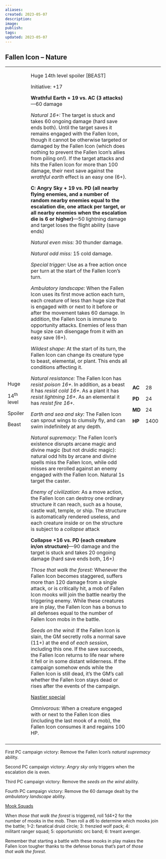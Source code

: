 ```yaml
---
aliases: 
created: 2023-05-07
description: 
image: 
publish: 
tags: 
updated: 2023-05-07
---
```


## Fallen Icon – Nature

<table>
<colgroup>
<col style="width: 15%" />
<col style="width: 71%" />
<col style="width: 5%" />
<col style="width: 7%" />
</colgroup>
<tbody>
<tr class="odd">
<td><p>Huge</p>
<p>14<sup>th</sup> level</p>
<p>Spoiler</p>
<p>Beast</p></td>
<td><p>Huge 14th level spoiler [BEAST]</p>
<p>Initiative: +17</p>
<p><strong>Wrathful Earth + 19 vs. AC (3 attacks)</strong>—60 damage</p>
<p><em>Natural 16+:</em> The target is stuck and takes 60 ongoing damage
(hard save ends both). Until the target saves it remains engaged with
the Fallen Icon, though it cannot be otherwise targeted or damaged by
the Fallen Icon (which does nothing to prevent the Fallen Icon’s allies
from piling on!). If the target attacks and hits the Fallen Icon for
more than 100 damage, their next save against the <em>wrathful
earth</em> effect is an easy one (6+).</p>
<p><strong>C: Angry Sky + 19 vs. PD (all nearby flying enemies, and a
number of random nearby enemies equal to the escalation die, one attack
per target, or all nearby enemies when the escalation die is 6 or
higher)</strong>—50 lightning damage and target loses the flight ability
(save ends)</p>
<p><em>Natural even miss:</em> 30 thunder damage.</p>
<p><em>Natural odd miss:</em> 15 cold damage.</p>
<p><em>Special trigger:</em> Use as a free action once per turn at the
start of the Fallen Icon’s turn.</p>
<p><em>Ambulatory landscape:</em> When the Fallen Icon uses its first
move action each turn, each creature of less than huge size that is
engaged with or next to it before or after the movement takes 60 damage.
In addition, the Fallen Icon is immune to opportunity attacks. Enemies
of less than huge size can disengage from it with an easy save (6+).</p>
<p><em>Wildest shape:</em> At the start of its turn, the Fallen Icon can
change its creature type to beast, elemental, or plant. This ends all
conditions affecting it.</p>
<p><em>Natural resistance:</em> The Fallen Icon has <em>resist poison
16+</em>. In addition, as a beast it has <em>resist cold 16+</em>. As a
plant it has <em>resist lightning 16+</em>. As an elemental it has
<em>resist fire 16+</em>.</p>
<p><em>Earth and sea and sky:</em> The Fallen Icon can sprout wings to
clumsily fly, and can swim indefinitely at any depth.</p>
<p><em>Natural supremacy:</em> The Fallen Icon’s existence disrupts
arcane magic and divine magic (but not druidic magic): natural odd hits
by arcane and divine spells miss the Fallen Icon, while odd misses are
rerolled against an enemy engaged with the Fallen Icon. Natural 1s
target the caster.</p>
<p><em>Enemy of civilization:</em> As a move action, the Fallen Icon can
destroy one ordinary structure it can reach, such as a house, castle
wall, temple, or ship. The structure is automatically rendered useless,
and each creature inside or on the structure is subject to a
<em>collapse</em> attack</p>
<p><strong>Collapse +16 vs. PD (each creature in/on
structure)</strong>—90 damage and the target is stuck and takes 20
ongoing damage (hard save ends both, 16+)</p>
<p><em>Those that walk the forest:</em> Whenever the Fallen Icon becomes
staggered, suffers more than 120 damage from a single attack, or is
critically hit, a mob of Fallen Icon mooks will join the battle nearby
the triggering enemy. While these creatures are in play, the Fallen Icon
has a bonus to all defenses equal to the number of Fallen Icon mobs in
the battle.</p>
<p><em>Seeds on the wind:</em> If the Fallen Icon is slain, the GM
secretly rolls a normal save (11+) at the end of <em>each session</em>,
including this one. If the save succeeds, the Fallen Icon returns to
life near where it fell or in some distant wilderness. If the campaign
somehow ends while the Fallen Icon is still dead, it’s the GM’s call
whether the Fallen Icon stays dead or rises after the events of the
campaign.</p>
<p><u>Nastier special</u></p>
<p><em>Omnivorous:</em> When a creature engaged with or next to the
Fallen Icon dies (including the last mook of a mob), the Fallen Icon
consumes it and regains 100 HP.</p></td>
<td><p><strong>AC</strong></p>
<p><strong>PD</strong></p>
<p><strong>MD</strong></p>
<p><strong>HP</strong></p></td>
<td><p>28</p>
<p>24</p>
<p>24</p>
<p>1400</p></td>
</tr>
<tr class="even">
<td></td>
<td></td>
<td></td>
<td></td>
</tr>
</tbody>
</table>

First PC campaign victory: Remove the Fallen Icon’s *natural supremacy*  
ability.

Second PC campaign victory: *Angry sky* only triggers when the  
escalation die is even.

Third PC campaign victory: Remove the *seeds on the wind* ability.

Fourth PC campaign victory: Remove the 60 damage dealt by the  
*ambulatory landscape* ability.

<u>Mook Squads</u>

When *those that walk the forest* is triggered, roll 1d4+2 for the  
number of mooks in the mob. Then roll a d6 to determine which mooks join  
the battle; 1–2: fanatical druid circle; 3: frenzied wolf pack; 4:  
militant ranger squad; 5: opportunistic orc band; 6: treant avenger.

Remember that starting a battle with these mooks in play makes the  
Fallen Icon tougher thanks to the defense bonus that’s part of *those  
that walk the forest*.

